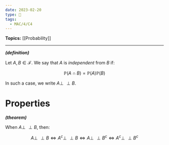 ```yaml
---
date: 2023-02-20
type: 🧠
tags:
  - MAC/4/C4
---
```


**Topics:** [[Probability]]

---

_**(definition)**_

Let $A, B \in \mathscr{F}$. We say that $A$ is _independent_ from $B$ if:

$$
\mathbb{P}(A \cap B) = \mathbb{P}(A)\mathbb{P}(B)
$$

In such a case, we write $A \perp\!\!\!\!\perp B$.

# Properties

_**(theorem)**_

When $A \perp\!\!\!\!\perp B$, then:

$$
A \perp\!\!\!\!\perp B \iff A^c \perp\!\!\!\!\perp B \iff A \perp\!\!\!\!\perp B^c \iff A^c \perp\!\!\!\!\perp B^c
$$
